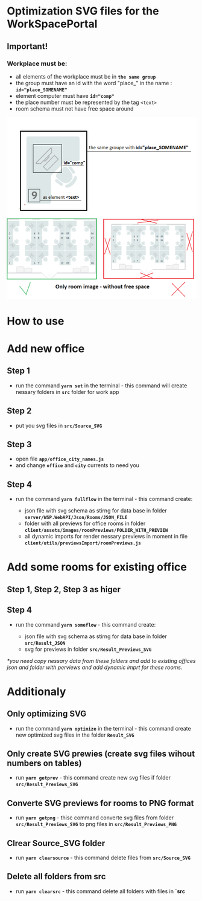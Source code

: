 # Optimization SVG files for the WorkSpacePortal

## Important!

### Workplace must be:

- all elements of the workplace must be in **`the same group`**
- the group must have an id with the word "place\_" in the name : **`id="place_SOMENAME"`**
- element computer must have **`id="comp"`**
- the place number must be represented by the tag `<text>`
- room schema must not have free space around

![](./assets/Workplace.png) ![](./assets/RoomSchema.png)

# How to use

# Add new office

## Step 1

- run the command **`yarn set`** in the terminal - this command will create nessary folders in **`src`** folder for work app

## Step 2

- put you svg files in **`src/Source_SVG`**

## Step 3

- open file **`app/office_city_names.js`**
- and change **`office`** and **`city`** currents to need you

## Step 4

* run the command **`yarn fullflow`** in the terminal - this command create:

  + json file with svg schema as stirng for data base in folder **`server/WSP.WebAPI/Json/Rooms/JSON_FILE`**
  + folder with all previews for office rooms in folder **`client/assets/images/roomPreviews/FOLDER_WITH_PREVIEW`**
  + all dynamic imports for render nessary previews in moment in file **`client/utils/previewsImport/roomPreviews.js`**

# Add some rooms for existing office

## Step 1, Step 2, Step 3 as higer

## Step 4

* run the command **`yarn someflow`** - this command create:

  + json file with svg schema as stirng for data base in folder **`src/Result_JSON`**
  + svg for previews in folder **`src/Result_Previews_SVG`**

_*you need copy nessary data from these folders and add to existing offices json and folder with perviews and add dynamic imprt for these rooms._

# Additionaly

## Only optimizing SVG

- run the command **`yarn optimize`** in the terminal - this command create new optimized svg files in the folder **`Result_SVG`**

## Only create SVG prewies (create svg files wihout numbers on tables)

- run **`yarn getprev`** - this command create new svg files if folder **`src/Result_Previews_SVG`**

## Converte SVG previews for rooms to PNG format

- run **`yarn getpng`** - thisc command converte svg files from folder **`src/Result_Previews_SVG`** to png files in **`src/Result_Previews_PNG`**

## Clrear Source_SVG folder
- run **`yarn clearsource`** - this command delete files from **`src/Source_SVG`**

## Delete all folders from src
- run **`yarn clearsrc`** - this command delete all folders with files in **`src**


